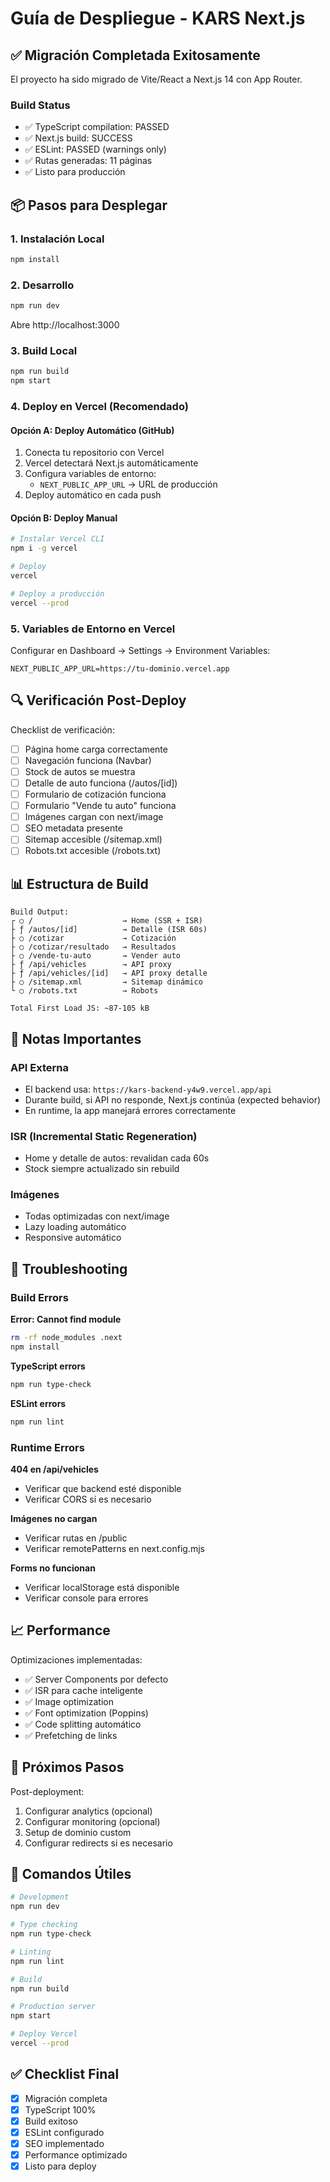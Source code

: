 # Guía de Despliegue - KARS Next.js

## ✅ Migración Completada Exitosamente

El proyecto ha sido migrado de Vite/React a Next.js 14 con App Router.

### Build Status
- ✅ TypeScript compilation: PASSED
- ✅ Next.js build: SUCCESS
- ✅ ESLint: PASSED (warnings only)
- ✅ Rutas generadas: 11 páginas
- ✅ Listo para producción

## 📦 Pasos para Desplegar

### 1. Instalación Local

```bash
npm install
```

### 2. Desarrollo

```bash
npm run dev
```

Abre http://localhost:3000

### 3. Build Local

```bash
npm run build
npm start
```

### 4. Deploy en Vercel (Recomendado)

#### Opción A: Deploy Automático (GitHub)

1. Conecta tu repositorio con Vercel
2. Vercel detectará Next.js automáticamente
3. Configura variables de entorno:
   - `NEXT_PUBLIC_APP_URL` → URL de producción
4. Deploy automático en cada push

#### Opción B: Deploy Manual

```bash
# Instalar Vercel CLI
npm i -g vercel

# Deploy
vercel

# Deploy a producción
vercel --prod
```

### 5. Variables de Entorno en Vercel

Configurar en Dashboard → Settings → Environment Variables:

```
NEXT_PUBLIC_APP_URL=https://tu-dominio.vercel.app
```

## 🔍 Verificación Post-Deploy

Checklist de verificación:

- [ ] Página home carga correctamente
- [ ] Navegación funciona (Navbar)
- [ ] Stock de autos se muestra
- [ ] Detalle de auto funciona (/autos/[id])
- [ ] Formulario de cotización funciona
- [ ] Formulario "Vende tu auto" funciona
- [ ] Imágenes cargan con next/image
- [ ] SEO metadata presente
- [ ] Sitemap accesible (/sitemap.xml)
- [ ] Robots.txt accesible (/robots.txt)

## 📊 Estructura de Build

```
Build Output:
┌ ○ /                    → Home (SSR + ISR)
├ ƒ /autos/[id]          → Detalle (ISR 60s)
├ ○ /cotizar             → Cotización
├ ○ /cotizar/resultado   → Resultados
├ ○ /vende-tu-auto       → Vender auto
├ ƒ /api/vehicles        → API proxy
├ ƒ /api/vehicles/[id]   → API proxy detalle
├ ○ /sitemap.xml         → Sitemap dinámico
└ ○ /robots.txt          → Robots

Total First Load JS: ~87-105 kB
```

## 🚨 Notas Importantes

### API Externa
- El backend usa: `https://kars-backend-y4w9.vercel.app/api`
- Durante build, si API no responde, Next.js continúa (expected behavior)
- En runtime, la app manejará errores correctamente

### ISR (Incremental Static Regeneration)
- Home y detalle de autos: revalidan cada 60s
- Stock siempre actualizado sin rebuild

### Imágenes
- Todas optimizadas con next/image
- Lazy loading automático
- Responsive automático

## 🔧 Troubleshooting

### Build Errors

**Error: Cannot find module**
```bash
rm -rf node_modules .next
npm install
```

**TypeScript errors**
```bash
npm run type-check
```

**ESLint errors**
```bash
npm run lint
```

### Runtime Errors

**404 en /api/vehicles**
- Verificar que backend esté disponible
- Verificar CORS si es necesario

**Imágenes no cargan**
- Verificar rutas en /public
- Verificar remotePatterns en next.config.mjs

**Forms no funcionan**
- Verificar localStorage está disponible
- Verificar console para errores

## 📈 Performance

Optimizaciones implementadas:
- ✅ Server Components por defecto
- ✅ ISR para cache inteligente
- ✅ Image optimization
- ✅ Font optimization (Poppins)
- ✅ Code splitting automático
- ✅ Prefetching de links

## 🎯 Próximos Pasos

Post-deployment:
1. Configurar analytics (opcional)
2. Configurar monitoring (opcional)
3. Setup de dominio custom
4. Configurar redirects si es necesario

## 📝 Comandos Útiles

```bash
# Development
npm run dev

# Type checking
npm run type-check

# Linting
npm run lint

# Build
npm run build

# Production server
npm start

# Deploy Vercel
vercel --prod
```

## ✅ Checklist Final

- [x] Migración completa
- [x] TypeScript 100%
- [x] Build exitoso
- [x] ESLint configurado
- [x] SEO implementado
- [x] Performance optimizado
- [x] Listo para deploy
